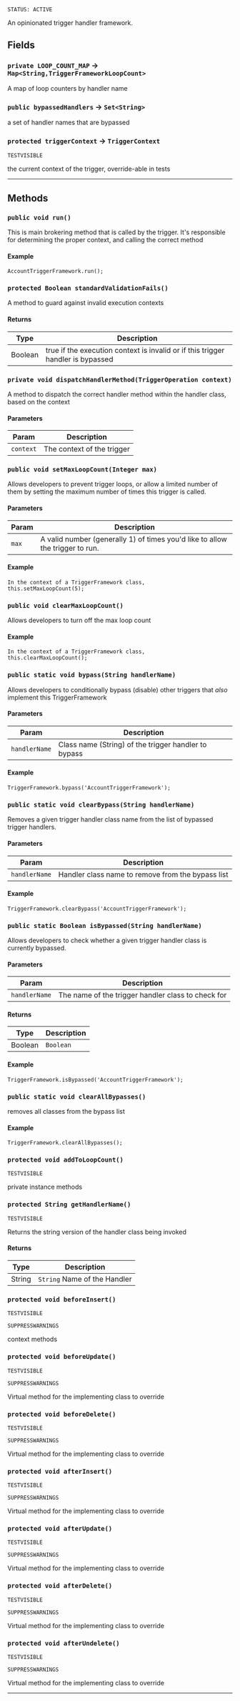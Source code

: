 `STATUS: ACTIVE`

An opinionated trigger handler framework.

## Fields

### `private LOOP_COUNT_MAP` → `Map<String,TriggerFrameworkLoopCount>`

A map of loop counters by handler name

### `public bypassedHandlers` → `Set<String>`

a set of handler names that are bypassed

### `protected triggerContext` → `TriggerContext`

`TESTVISIBLE`

the current context of the trigger, override-able in tests

---

## Methods

### `public void run()`

This is main brokering method that is called by the trigger. It's responsible for determining the proper context, and calling the correct method

#### Example

```apex
AccountTriggerFramework.run();
```

### `protected Boolean standardValidationFails()`

A method to guard against invalid execution contexts

#### Returns

| Type    | Description                                                                     |
| ------- | ------------------------------------------------------------------------------- |
| Boolean | true if the execution context is invalid or if this trigger handler is bypassed |

### `private void dispatchHandlerMethod(TriggerOperation context)`

A method to dispatch the correct handler method within the handler class, based on the context

#### Parameters

| Param     | Description                |
| --------- | -------------------------- |
| `context` | The context of the trigger |

### `public void setMaxLoopCount(Integer max)`

Allows developers to prevent trigger loops, or allow a limited number of them by setting the maximum number of times this trigger is called.

#### Parameters

| Param | Description                                                                   |
| ----- | ----------------------------------------------------------------------------- |
| `max` | A valid number (generally 1) of times you'd like to allow the trigger to run. |

#### Example

```apex
In the context of a TriggerFramework class,
this.setMaxLoopCount(5);
```

### `public void clearMaxLoopCount()`

Allows developers to turn off the max loop count

#### Example

```apex
In the context of a TriggerFramework class,
this.clearMaxLoopCount();
```

### `public static void bypass(String handlerName)`

Allows developers to conditionally bypass (disable) other triggers that _also_ implement this TriggerFramework

#### Parameters

| Param         | Description                                          |
| ------------- | ---------------------------------------------------- |
| `handlerName` | Class name (String) of the trigger handler to bypass |

#### Example

```apex
TriggerFramework.bypass('AccountTriggerFramework');
```

### `public static void clearBypass(String handlerName)`

Removes a given trigger handler class name from the list of bypassed trigger handlers.

#### Parameters

| Param         | Description                                       |
| ------------- | ------------------------------------------------- |
| `handlerName` | Handler class name to remove from the bypass list |

#### Example

```apex
TriggerFramework.clearBypass('AccountTriggerFramework');
```

### `public static Boolean isBypassed(String handlerName)`

Allows developers to check whether a given trigger handler class is currently bypassed.

#### Parameters

| Param         | Description                                        |
| ------------- | -------------------------------------------------- |
| `handlerName` | The name of the trigger handler class to check for |

#### Returns

| Type    | Description |
| ------- | ----------- |
| Boolean | `Boolean`   |

#### Example

```apex
TriggerFramework.isBypassed('AccountTriggerFramework');
```

### `public static void clearAllBypasses()`

removes all classes from the bypass list

#### Example

```apex
TriggerFramework.clearAllBypasses();
```

### `protected void addToLoopCount()`

`TESTVISIBLE`

private instance methods

### `protected String getHandlerName()`

`TESTVISIBLE`

Returns the string version of the handler class being invoked

#### Returns

| Type   | Description                  |
| ------ | ---------------------------- |
| String | `String` Name of the Handler |

### `protected void beforeInsert()`

`TESTVISIBLE`

`SUPPRESSWARNINGS`

context methods

### `protected void beforeUpdate()`

`TESTVISIBLE`

`SUPPRESSWARNINGS`

Virtual method for the implementing class to override

### `protected void beforeDelete()`

`TESTVISIBLE`

`SUPPRESSWARNINGS`

Virtual method for the implementing class to override

### `protected void afterInsert()`

`TESTVISIBLE`

`SUPPRESSWARNINGS`

Virtual method for the implementing class to override

### `protected void afterUpdate()`

`TESTVISIBLE`

`SUPPRESSWARNINGS`

Virtual method for the implementing class to override

### `protected void afterDelete()`

`TESTVISIBLE`

`SUPPRESSWARNINGS`

Virtual method for the implementing class to override

### `protected void afterUndelete()`

`TESTVISIBLE`

`SUPPRESSWARNINGS`

Virtual method for the implementing class to override

---

